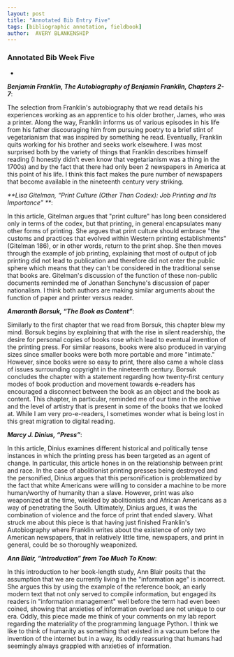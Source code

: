 ```yaml
---
layout: post
title: "Annotated Bib Entry Five"
tags: [bibliographic annotation, fieldbook]
author:  AVERY BLANKENSHIP
---
```


### Annotated Bib Week Five

-

_**Benjamin Franklin, The Autobiography of Benjamin Franklin, Chapters 2-7**_:

The selection from Franklin's autobiography that we read details his experiences working as an apprentice to his older brother, James, who was a printer. Along the way, Franklin informs us of various episodes in his life from his father discouraging him from pursuing poetry to a brief stint of vegetarianism that was inspired by something he read. Eventually, Franklin quits working for his brother and seeks work elsewhere. I was most surprised both by the variety of things that Franklin describes himself reading (I honestly didn't even know that vegetarianism was a thing in the 1700s) and by the fact that there had only been 2 newspapers in America at this point of his life. I think this fact makes the pure number of newspapers that become available in the nineteenth century very striking.


_**Lisa Gitelman, “Print Culture (Other Than Codex): Job Printing and Its Importance” **_:

In this article, Gitelman argues that "print culture" has long been considered only in terms of the codex, but that printing, in general encapsulates many other forms of printing. She argues that print culture should embrace "the customs and practices that evolved within Western printing establishments"(Gitelman 186), or in other words, return to the print shop. She then moves through the example of job printing, explaining that most of output of job printing did not lead to publication and therefore did not enter the public sphere which means that they can't be considered in the traditional sense that books are. Gitelman's discussion of the function of these non-public documents reminded me of Jonathan Senchyne's discussion of paper nationalism. I think both authors are making similar arguments about the function of paper and printer versus reader.  


_**Amaranth Borsuk, “The Book as Content”**_:

Similarly to the first chapter that we read from Borsuk, this chapter blew my mind. Borsuk begins by explaining that with the rise in silent readership, the desire for personal copies of books rose which lead to eventual invention of the printing press. For similar reasons, books were also produced in varying sizes since smaller books were both more portable and more "intimate." However, since books were so easy to print, there also came a whole class of issues surrounding copyright in the nineteenth century. Borsuk concludes the chapter with a statement regarding how twenty-first century modes of book production and movement towards e-readers has encouraged a disconnect between the book as an object and the book as content. This chapter, in particular, reminded me of our time in the archive and the level of artistry that is present in some of the books that we looked at. While I am very pro-e-readers, I sometimes wonder what is being lost in this great migration to digital reading.

_**Marcy J. Dinius, “Press”**_:

In this article, Dinius examines different historical and politically tense instances in which the printing press has been targeted as an agent of change. In particular, this article hones in on the relationship between print and race. In the case of abolitionist printing presses being destroyed and the personified, Dinius argues that this personification is problematized by the fact that white Americans were willing to consider a machine to be more human/worthy of humanity than a slave. However, print was also weaponized at the time, wielded by abolitionists and African Americans as a way of penetrating the South. Ultimately, Dinius argues, it was the combination of violence and the force of print that ended slavery. What struck me about this piece is that having just finished Franklin's Autobiography where Franklin writes about the existence of only two American newspapers, that in relatively little time, newspapers, and print in general, could be so thoroughly weaponized.

_**Ann Blair, “Introduction” from Too Much To Know**_:

In this introduction to her book-length study, Ann Blair posits that the assumption that we are currently living in the "information age" is incorrect. She argues this by using the example of the reference book, an early modern text that not only served to compile information, but engaged its readers in "information management" well before the term had even been coined, showing that anxieties of information overload are not unique to our era. Oddly, this piece made me think of your comments on my lab report regarding the materiality of the programming language Python. I think we like to think of humanity as something that existed in a vacuum before the invention of the internet but in a way, its oddly reassuring that humans had seemingly always grappled with anxieties of information.
